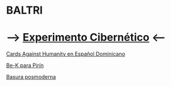 # BALTRI

# --> [Experimento Cibernético](https://baltri.glitch.me/) <--

[Cards Against Humanity en Español Dominicano](https://l.facebook.com/l.php?u=https%3A%2F%2Fdrive.google.com%2Fopen%3Fid%3D1gPo6N7gle8sIG0S0egYXZpQkeSBgN8DV&h=ATOYKIjnGT8NHQvxBv2dIRe8nT3qUys5FgBo-G5G6MDjE5eGT-0m52y43qAX3-GGLs9kRq6PKAYnckpdtldOREiOXVo0O7sa4aDyUfMrGniQZrDr9D52Z48j2cZnmrYqI1GZpxdLLT3Riw "Baltrí con la Humanidad")

[Be-K para Pirín](http://faustinoperez.blogspot.com/2010/05/nueva-leyenda-urbana-pirin-el-grafitero.html "★")

[Basura posmoderna](https://www.facebook.com/baltrisaso/ "klk manin siganos con la verdadera grasa")
